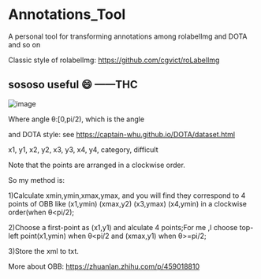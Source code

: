 # Annotations_Tool
A personal tool for transforming annotations among rolabelImg and DOTA and so on

Classic style of rolabelImg:
https://github.com/cgvict/roLabelImg
## sososo useful :smile: ——THC
![image](https://user-images.githubusercontent.com/72430633/187375382-3d6e1911-1c41-44e3-a5b3-a7d4bd12ac08.png)


Where angle θ:[0,pi/2), which is the angle 

and DOTA style:
see https://captain-whu.github.io/DOTA/dataset.html

x1, y1, x2, y2, x3, y3, x4, y4, category, difficult

Note that the points are arranged in a clockwise order.

So my method is:

1)Calculate xmin,ymin,xmax,ymax, and you will find they correspond to 4 points of OBB like (x1,ymin) (xmax,y2) (x3,ymax) (x4,ymin) in a clockwise order(when θ<pi/2);

2)Choose a first-point as (x1,y1) and alculate 4 points;For me ,I choose top-left point(x1,ymin) when θ<pi/2 and (xmax,y1) when θ>=pi/2;

3)Store the xml to txt.


More about OBB:
https://zhuanlan.zhihu.com/p/459018810



